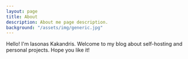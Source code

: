 ```yaml
---
layout: page
title: About
description: About me page description.
background: "/assets/img/generic.jpg"
---
```


Hello! I'm Iasonas Kakandris. Welcome to my blog about self-hosting and personal projects. Hope you like it!
